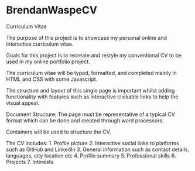 # BrendanWaspeCV
Curriculum Vitae

The purpose of this project is to showcase my personal online and interactive curriculum vitae.

Goals for this project is to recreate and restyle my conventional CV to be used in my online portfolio project.

The curriculum vitae will be typed, formatted, and completed mainly in HTML and CSS with some Javascript.

The structure and layout of this single page is important whilst adding functionality with features such as interactive clickable links to help the visual appeal.

Document Structure: The page must be representative of a typical CV format which can be done and created through word processors.

Containers will be used to structure the CV.

The CV includes: 
    1. Profile picture
    2. Interactive social links to platforms such as GitHub and LinkedIn
    3. General information such as contact details, languages, city location etc
    4. Profile summary
    5. Professional skills 
    6. Projects
    7. Interests
